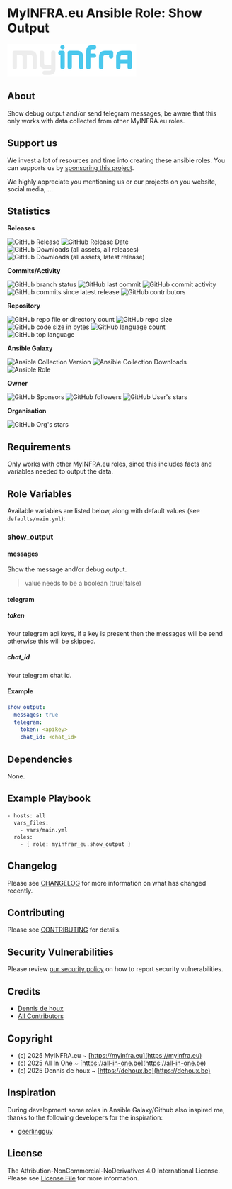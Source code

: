 # MyINFRA.eu Ansible Role: Show Output

[![MyINFRA.eu logo](https://raw.githubusercontent.com/MyINFRA-eu/.github/main/logo/myinfra-logo-grey.svg)](https://myinfra.eu)


## About

Show debug output and/or send telegram messages, be aware that this only works with data collected from other MyINFRA.eu roles.


## Support us

We invest a lot of resources and time into creating these ansible roles. You can supports us by [sponsoring this project](https://github.com/MyINFRA-eu#sponsorship).

We highly appreciate you mentioning us or our projects on you website, social media, ...


## Statistics

**Releases**

![GitHub Release](https://img.shields.io/github/v/release/MyINFRA-eu/ansible-role-show-output?style=flat)
![GitHub Release Date](https://img.shields.io/github/release-date/MyINFRA-eu/ansible-role-show-output?style=flat)
![GitHub Downloads (all assets, all releases)](https://img.shields.io/github/downloads/MyINFRA-eu/ansible-role-show-output/total?style=flat)
![GitHub Downloads (all assets, latest release)](https://img.shields.io/github/downloads/MyINFRA-eu/ansible-role-show-output/latest/total?style=flat)

**Commits/Activity**

![GitHub branch status](https://img.shields.io/github/checks-status/MyINFRA-eu/ansible-role-show-output/main?style=flat)
![GitHub last commit](https://img.shields.io/github/last-commit/MyINFRA-eu/ansible-role-show-output?style=for-the-badge?style=flat)
![GitHub commit activity](https://img.shields.io/github/commit-activity/w/MyINFRA-eu/ansible-role-show-output?style=flat)
![GitHub commits since latest release](https://img.shields.io/github/commits-since/MyINFRA-eu/ansible-role-show-output/latest?style=flat)
![GitHub contributors](https://img.shields.io/github/contributors/MyINFRA-eu/ansible-role-show-output?style=for-the-badge?style=flat)

**Repository**

![GitHub repo file or directory count](https://img.shields.io/github/directory-file-count/MyINFRA-eu/ansible-role-show-output?style=flat)
![GitHub repo size](https://img.shields.io/github/repo-size/MyINFRA-eu/ansible-role-show-output?style=flat)
![GitHub code size in bytes](https://img.shields.io/github/languages/code-size/MyINFRA-eu/aansible-role-show-output?style=flat)
![GitHub language count](https://img.shields.io/github/languages/count/MyINFRA-eu/ansible-role-show-output?style=flat)
![GitHub top language](https://img.shields.io/github/languages/top/MyINFRA-eu/ansible-role-show-output?style=flat)

**Ansible Galaxy**

![Ansible Collection Version](https://img.shields.io/ansible/collection/v/myinfra_eu/show_output?style=flat)
![Ansible Collection Downloads](https://img.shields.io/ansible/collection/d/Mmyinfra_eu/sow-_utput?style=flat)
![Ansible Role](https://img.shields.io/ansible/role/d/myinfra_eu/show_output?style=flat)

**Owner**

![GitHub Sponsors](https://img.shields.io/github/sponsors/Dennis-de-Houx?style=for-the-badge)
![GitHub followers](https://img.shields.io/github/followers/Dennis-de-Houx?style=for-the-badge)
![GitHub User's stars](https://img.shields.io/github/stars/Dennis-de-Houx?style=for-the-badge)

**Organisation**

![GitHub Org's stars](https://img.shields.io/github/stars/MyINFRA-eu?style=for-the-badge)


## Requirements

Only works with other MyINFRA.eu roles, since this includes facts and variables needed to output the data.


## Role Variables

Available variables are listed below, along with default values (see `defaults/main.yml`):

### show_output

#### messages

Show the message and/or debug output.

> value needs to be a boolean (true|false)

#### telegram

##### token

Your telegram api keys, if a key is present then the messages will be send otherwise this will be skipped.

##### chat_id

Your telegram chat id.

#### Example
```yml
show_output:
  messages: true
  telegram:
    token: <apikey>
    chat_id: <chat_id>
```


## Dependencies

None.


## Example Playbook

```
- hosts: all
  vars_files:
    - vars/main.yml
  roles:
    - { role: myinfrar_eu.show_output }
```


## Changelog

Please see [CHANGELOG](CHANGELOG.md) for more information on what has changed recently.


## Contributing

Please see [CONTRIBUTING](CONTRIBUTING.md) for details.


## Security Vulnerabilities

Please review [our security policy](https://github.com/MyINFRA-eu/ansible-role-show-output/security/policy) on how to report security vulnerabilities.


## Credits

- [Dennis de houx](https://github.com/Dennis-de-Houx)
- [All Contributors](https://github.com/MyINFRA-eu/ansible-role-show-output/contributors)


## Copyright

- (c) 2025 MyINFRA.eu ~ [https://myinfra.eu](https://myinfra.eu)
- (c) 2025 All In One ~ [https://all-in-one.be](https://all-in-one.be)
- (c) 2025 Dennis de houx ~ [https://dehoux.be](https://dehoux.be)


## Inspiration

During development some roles in Ansible Galaxy/Github also inspired me,
thanks to the following developers for the inspiration:

- [geerlingguy](https://github.com/geerlingguy/)


## License

The Attribution-NonCommercial-NoDerivatives 4.0 International License. Please see [License File](LICENSE.md) for more information.

